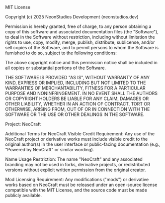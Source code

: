 MIT License

Copyright (c) 2025 NeonStudios Development (neonstudios.dev)

Permission is hereby granted, free of charge, to any person obtaining a copy
of this software and associated documentation files (the "Software"), to deal
in the Software without restriction, including without limitation the rights
to use, copy, modify, merge, publish, distribute, sublicense, and/or sell
copies of the Software, and to permit persons to whom the Software is
furnished to do so, subject to the following conditions:

The above copyright notice and this permission notice shall be included in
all copies or substantial portions of the Software.

THE SOFTWARE IS PROVIDED "AS IS", WITHOUT WARRANTY OF ANY KIND, EXPRESS OR
IMPLIED, INCLUDING BUT NOT LIMITED TO THE WARRANTIES OF MERCHANTABILITY,
FITNESS FOR A PARTICULAR PURPOSE AND NONINFRINGEMENT. IN NO EVENT SHALL THE
AUTHORS OR COPYRIGHT HOLDERS BE LIABLE FOR ANY CLAIM, DAMAGES OR OTHER
LIABILITY, WHETHER IN AN ACTION OF CONTRACT, TORT OR OTHERWISE, ARISING
FROM, OUT OF OR IN CONNECTION WITH THE SOFTWARE OR THE USE OR OTHER DEALINGS
IN THE SOFTWARE.

Project: NeoCraft

Additional Terms for NeoCraft
Visible Credit Requirement:
Any use of the NeoCraft project or derivative works must include visible credit to the original author(s) in the user interface or public-facing documentation (e.g., "Powered by NeoCraft" or similar wording).

Name Usage Restriction:
The name "NeoCraft" and any associated branding may not be used in forks, derivative projects, or redistributed versions without explicit written permission from the original creator.

Mod Licensing Requirement:
Any modifications ("mods") or derivative works based on NeoCraft must be released under an open-source license compatible with the MIT License, and the source code must be made publicly available.